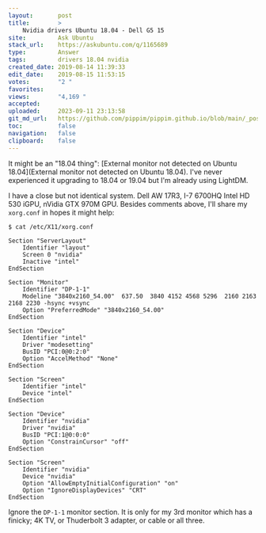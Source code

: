 ```yaml
---
layout:       post
title:        >
    Nvidia drivers Ubuntu 18.04 - Dell G5 15
site:         Ask Ubuntu
stack_url:    https://askubuntu.com/q/1165689
type:         Answer
tags:         drivers 18.04 nvidia
created_date: 2019-08-14 11:39:33
edit_date:    2019-08-15 11:53:15
votes:        "2 "
favorites:    
views:        "4,169 "
accepted:     
uploaded:     2023-09-11 23:13:58
git_md_url:   https://github.com/pippim/pippim.github.io/blob/main/_posts/2019/2019-08-14-Nvidia-drivers-Ubuntu-18.04-Dell-G5-15.md
toc:          false
navigation:   false
clipboard:    false
---
```


It might be an "18.04 thing": [External monitor not detected on Ubuntu 18.04](External monitor not detected on Ubuntu 18.04). I've never experienced it upgrading to 18.04 or 19.04 but I'm already using LightDM.

I have a close but not identical system. Dell AW 17R3, I-7 6700HQ Intel HD 530 iGPU, nVidia GTX 970M GPU. Besides comments above, I'll share my `xorg.conf` in hopes it might help:

``` 
$ cat /etc/X11/xorg.conf

Section "ServerLayout"
    Identifier "layout"
    Screen 0 "nvidia"
    Inactive "intel"
EndSection

Section "Monitor"
    Identifier "DP-1-1"
    Modeline "3840x2160_54.00"  637.50  3840 4152 4568 5296  2160 2163 2168 2230 -hsync +vsync
    Option "PreferredMode" "3840x2160_54.00"
EndSection

Section "Device"
    Identifier "intel"
    Driver "modesetting"
    BusID "PCI:0@0:2:0"
    Option "AccelMethod" "None"
EndSection

Section "Screen"
    Identifier "intel"
    Device "intel"
EndSection

Section "Device"
    Identifier "nvidia"
    Driver "nvidia"
    BusID "PCI:1@0:0:0"
    Option "ConstrainCursor" "off"
EndSection

Section "Screen"
    Identifier "nvidia"
    Device "nvidia"
    Option "AllowEmptyInitialConfiguration" "on"
    Option "IgnoreDisplayDevices" "CRT"
EndSection
```

Ignore the `DP-1-1` monitor section. It is only for my 3rd monitor which has a finicky; 4K TV, or Thuderbolt 3 adapter, or cable or all three.
